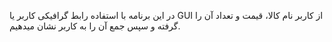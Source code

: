 در این برنامه با استفاده رابط گرافیکی کاربر یا GUI از کاربر نام کالا، قیمت و تعداد آن را گرفته و سپس جمع آن را به کاربر نشان میدهیم.
